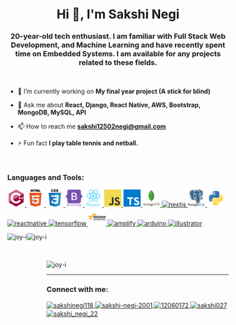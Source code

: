 <h1 align="center" >Hi 👋, I'm Sakshi Negi</h1>

<h3 align="center">20-year-old tech enthusiast. I am familiar with Full Stack Web Development, and Machine Learning and have recently spent time on Embedded Systems. I am available for any projects related to these fields.</h3>
<br>

- 🔭 I’m currently working on **My final year project (A stick for blind)**

- 💬 Ask me about **React, Django, React Native, AWS, Bootstrap, MongoDB, MySQL, API**

- 📫 How to reach me **sakshi12502negi@gmail.com**

- ⚡ Fun fact **I play table tennis and netball.**

<br>

<h3 align="left">Languages and Tools:</h3>
<p align="left">
    <a href="https://www.w3schools.com/cpp/" target="_blank" rel="noreferrer"> 
        <img src="https://raw.githubusercontent.com/devicons/devicon/master/icons/cplusplus/cplusplus-original.svg" alt="cplusplus" width="40" height="40"padding="40"/>
    </a> 
    <a href="https://www.w3.org/html/" target="_blank" rel="noreferrer"> 
        <img src="https://raw.githubusercontent.com/devicons/devicon/master/icons/html5/html5-original-wordmark.svg" alt="html5" width="40" height="40" padding="20"/>
    </a> 
    <a href="https://www.w3schools.com/css/" target="_blank" rel="noreferrer"> 
        <img src="https://raw.githubusercontent.com/devicons/devicon/master/icons/css3/css3-original-wordmark.svg" alt="css3" width="40" height="40"padding="20"/> 
    </a> 
    <a href="https://getbootstrap.com" target="_blank" rel="noreferrer"> 
        <img src="https://raw.githubusercontent.com/devicons/devicon/master/icons/bootstrap/bootstrap-plain-wordmark.svg" alt="bootstrap" width="40" height="40" padding="20"/> 
    </a> 
    <a href="https://reactjs.org/" target="_blank" rel="noreferrer"> 
        <img src="https://raw.githubusercontent.com/devicons/devicon/master/icons/react/react-original-wordmark.svg" alt="react" width="40" height="40" padding="20"/> 
    </a> 
    <a href="https://developer.mozilla.org/en-US/docs/Web/JavaScript" target="_blank" rel="noreferrer"> 
        <img src="https://raw.githubusercontent.com/devicons/devicon/master/icons/javascript/javascript-original.svg" alt="javascript" width="40" height="40" padding="20"/> 
    </a> 
    <a href="https://www.typescriptlang.org/" target="_blank" rel="noreferrer"> 
        <img src="https://raw.githubusercontent.com/devicons/devicon/master/icons/typescript/typescript-original.svg" alt="typescript" width="40" height="40" padding="20"/> 
    </a>  
    <a href="https://www.mongodb.com/" target="_blank" rel="noreferrer"> 
        <img src="https://raw.githubusercontent.com/devicons/devicon/master/icons/mongodb/mongodb-original-wordmark.svg" alt="mongodb" width="40" height="40" padding="20"/> 
    </a> 
    <a href="https://nextjs.org/" target="_blank" rel="noreferrer"> 
        <img src="https://cdn.worldvectorlogo.com/logos/nextjs-2.svg" alt="nextjs" width="40" height="40" padding="20"/> 
    </a> 
    <a href="https://www.postgresql.org" target="_blank" rel="noreferrer"> 
        <img src="https://raw.githubusercontent.com/devicons/devicon/master/icons/postgresql/postgresql-original-wordmark.svg" alt="postgresql" width="40" height="40" padding="20"/> 
    </a>
    <a href="https://www.python.org" target="_blank" rel="noreferrer"> 
        <img src="https://raw.githubusercontent.com/devicons/devicon/master/icons/python/python-original.svg" alt="python" width="40" height="40" padding="20"/> 
    </a> 
    <a href="https://reactnative.dev/" target="_blank" rel="noreferrer"> 
        <img src="https://reactnative.dev/img/header_logo.svg" alt="reactnative" width="40" height="40" padding="20"/> 
    </a> 
    <a href="https://www.tensorflow.org" target="_blank" rel="noreferrer"> 
        <img src="https://www.vectorlogo.zone/logos/tensorflow/tensorflow-icon.svg" alt="tensorflow" width="40" height="40" padding="20"/> 
    </a>       
    <a href="https://aws.amazon.com" target="_blank" rel="noreferrer"> 
        <img src="https://raw.githubusercontent.com/devicons/devicon/master/icons/amazonwebservices/amazonwebservices-original-wordmark.svg" alt="aws" width="40" height="40" padding="20"/> 
    </a> 
    <a href="https://aws.amazon.com/amplify/" target="_blank" rel="noreferrer"> 
        <img src="https://docs.amplify.aws/assets/logo-dark.svg" alt="amplify" width="40" height="40" padding="20"/> 
    </a> 
    <a href="https://www.arduino.cc/" target="_blank" rel="noreferrer"> 
        <img src="https://cdn.worldvectorlogo.com/logos/arduino-1.svg" alt="arduino" width="40" height="40" padding="20"/> 
    </a>
    <a href="https://www.adobe.com/in/products/illustrator.html" target="_blank" rel="noreferrer">
        <img src="https://www.vectorlogo.zone/logos/adobe_illustrator/adobe_illustrator-icon.svg" alt="illustrator" width="40" height="40" padding="20"/> 
    </a> 

</p>

<p >
    <img align="left" src="https://github-readme-stats.vercel.app/api/top-langs?username=joy-i&show_icons=true&locale=en&layout=compact" alt="joy-i"padding-right="100"  height="200" />
</p>

<p>&nbsp;
    <img align="left" src="https://github-readme-stats.vercel.app/api?username=joy-i&show_icons=true&locale=en" alt="joy-i"  height ="200" />
</p>
<br>
<p>
    <img align="center" src="https://github-readme-streak-stats.herokuapp.com/?user=joy-i&" alt="joy-i" />
</p>
<hr>


<h3 align="left">Connect with me:</h3>
<p align="left">
    <a href="https://twitter.com/sakshinegi118" target="blank">
        <img align="center" src="https://raw.githubusercontent.com/rahuldkjain/github-profile-readme-generator/master/src/images/icons/Social/twitter.svg" alt="sakshinegi118" height="40" width="40"/>
    </a>
    <a href="https://linkedin.com/in/sakshi-negi-2001" target="blank">
        <img align="center" src="https://raw.githubusercontent.com/rahuldkjain/github-profile-readme-generator/master/src/images/icons/Social/linked-in-alt.svg" alt="sakshi-negi-2001" height="40" width="40" />
    </a>
    <a href="https://stackoverflow.com/users/12060172" target="blank">
        <img align="center" src="https://raw.githubusercontent.com/rahuldkjain/github-profile-readme-generator/master/src/images/icons/Social/stack-overflow.svg" alt="12060172" height="40" width="40" />
    </a>
    <a href="https://fb.com/sakshi027" target="blank">
        <img align="center" src="https://raw.githubusercontent.com/rahuldkjain/github-profile-readme-generator/master/src/images/icons/Social/facebook.svg" alt="sakshi027" height="40" width="40" />
    </a>
    <a href="https://instagram.com/sakshi_negi_22" target="blank">
        <img align="center" src="https://raw.githubusercontent.com/rahuldkjain/github-profile-readme-generator/master/src/images/icons/Social/instagram.svg" alt="sakshi_negi_22" height=40" width="40" />
    </a>
</p>
